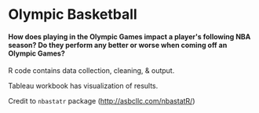 # Olympic Basketball
#### How does playing in the Olympic Games impact a player's following NBA season? Do they perform any better or worse when coming off an Olympic Games?

R code contains data collection, cleaning, & output.

Tableau workbook has visualization of results.

Credit to `nbastatr` package (http://asbcllc.com/nbastatR/)
